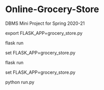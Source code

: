 # Online-Grocery-Store
DBMS Mini Project for Spring 2020-21

export FLASK_APP=grocery_store.py

flask run

set FLASK_APP=grocery_store.py

flask run

set FLASK_APP=grocery_store.py

python run.py
